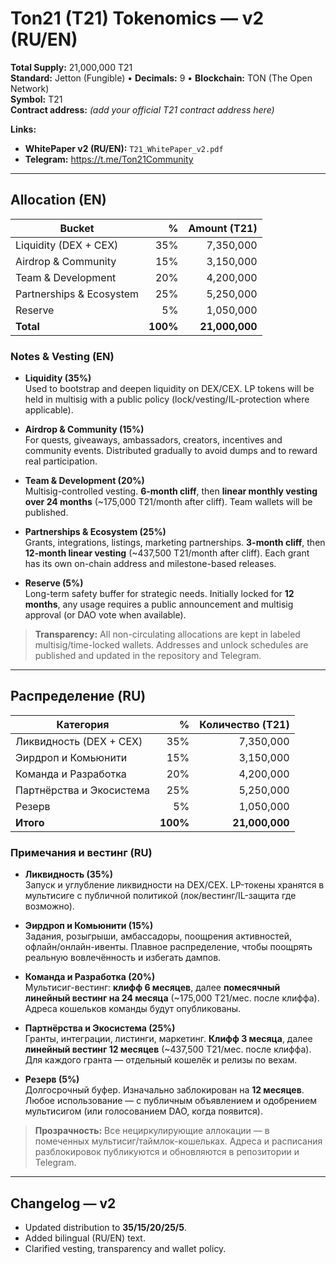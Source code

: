 # Ton21 (T21) Tokenomics — v2 (RU/EN)

**Total Supply:** 21,000,000 T21  
**Standard:** Jetton (Fungible) • **Decimals:** 9 • **Blockchain:** TON (The Open Network)  
**Symbol:** T21  
**Contract address:** _(add your official T21 contract address here)_  

**Links:**  
- **WhitePaper v2 (RU/EN):** `T21_WhitePaper_v2.pdf`
- **Telegram:** https://t.me/Ton21Community

---

## Allocation (EN)

| Bucket                     | %  | Amount (T21) |
|---------------------------|---:|-------------:|
| Liquidity (DEX + CEX)     | 35%| 7,350,000    |
| Airdrop & Community       | 15%| 3,150,000    |
| Team & Development        | 20%| 4,200,000    |
| Partnerships & Ecosystem  | 25%| 5,250,000    |
| Reserve                   | 5% | 1,050,000    |
| **Total**                 |**100%**| **21,000,000** |

### Notes & Vesting (EN)

- **Liquidity (35%)**  
  Used to bootstrap and deepen liquidity on DEX/CEX. LP tokens will be held in multisig with a public policy (lock/vesting/IL-protection where applicable).

- **Airdrop & Community (15%)**  
  For quests, giveaways, ambassadors, creators, incentives and community events. Distributed gradually to avoid dumps and to reward real participation.

- **Team & Development (20%)**  
  Multisig-controlled vesting. **6-month cliff**, then **linear monthly vesting over 24 months** (~175,000 T21/month after cliff). Team wallets will be published.

- **Partnerships & Ecosystem (25%)**  
  Grants, integrations, listings, marketing partnerships. **3-month cliff**, then **12-month linear vesting** (~437,500 T21/month after cliff). Each grant has its own on-chain address and milestone-based releases.

- **Reserve (5%)**  
  Long-term safety buffer for strategic needs. Initially locked for **12 months**, any usage requires a public announcement and multisig approval (or DAO vote when available).

> **Transparency:** All non-circulating allocations are kept in labeled multisig/time-locked wallets. Addresses and unlock schedules are published and updated in the repository and Telegram.

---

## Распределение (RU)

| Категория                  | %  | Количество (T21) |
|---------------------------|---:|-----------------:|
| Ликвидность (DEX + CEX)   | 35%| 7,350,000        |
| Эирдроп и Комьюнити       | 15%| 3,150,000        |
| Команда и Разработка      | 20%| 4,200,000        |
| Партнёрства и Экосистема  | 25%| 5,250,000        |
| Резерв                    | 5% | 1,050,000        |
| **Итого**                 |**100%**| **21,000,000** |

### Примечания и вестинг (RU)

- **Ликвидность (35%)**  
  Запуск и углубление ликвидности на DEX/CEX. LP-токены хранятся в мультисиге с публичной политикой (лок/вестинг/IL-защита где возможно).

- **Эирдроп и Комьюнити (15%)**  
  Задания, розыгрыши, амбассадоры, поощрения активностей, офлайн/онлайн-ивенты. Плавное распределение, чтобы поощрять реальную вовлечённость и избегать дампов.

- **Команда и Разработка (20%)**  
  Мультисиг-вестинг: **клифф 6 месяцев**, далее **помесячный линейный вестинг на 24 месяца** (~175,000 T21/мес. после клиффа). Адреса кошельков команды будут опубликованы.

- **Партнёрства и Экосистема (25%)**  
  Гранты, интеграции, листинги, маркетинг. **Клифф 3 месяца**, далее **линейный вестинг 12 месяцев** (~437,500 T21/мес. после клиффа). Для каждого гранта — отдельный кошелёк и релизы по вехам.

- **Резерв (5%)**  
  Долгосрочный буфер. Изначально заблокирован на **12 месяцев**. Любое использование — с публичным объявлением и одобрением мультисигом (или голосованием DAO, когда появится).

> **Прозрачность:** Все нециркулирующие аллокации — в помеченных мультисиг/таймлок-кошельках. Адреса и расписания разблокировок публикуются и обновляются в репозитории и Telegram.

---

## Changelog — v2
- Updated distribution to **35/15/20/25/5**.  
- Added bilingual (RU/EN) text.  
- Clarified vesting, transparency and wallet policy.  
